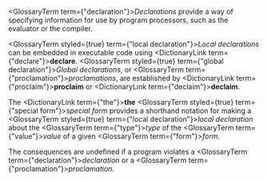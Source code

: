  



<GlossaryTerm  term={"declaration"}><i>Declarations</i></GlossaryTerm> provide a way of specifying information for use by program processors, such as the evaluator or the compiler. 



<GlossaryTerm styled={true} term={"local declaration"}><i>Local declarations</i></GlossaryTerm> can be embedded in executable code using <DictionaryLink  term={"declare"}><b>declare</b></DictionaryLink>. <GlossaryTerm styled={true} term={"global declaration"}><i>Global declarations</i></GlossaryTerm>, or <GlossaryTerm  term={"proclamation"}><i>proclamations</i></GlossaryTerm>, are established by <DictionaryLink  term={"proclaim"}><b>proclaim</b></DictionaryLink> or <DictionaryLink  term={"declaim"}><b>declaim</b></DictionaryLink>. 



The <DictionaryLink  term={"the"}><b>the</b></DictionaryLink> <GlossaryTerm styled={true} term={"special form"}><i>special form</i></GlossaryTerm> provides a shorthand notation for making a <GlossaryTerm styled={true} term={"local declaration"}><i>local declaration</i></GlossaryTerm> about the <GlossaryTerm  term={"type"}><i>type</i></GlossaryTerm> of the <GlossaryTerm  term={"value"}><i>value</i></GlossaryTerm> of a given <GlossaryTerm  term={"form"}><i>form</i></GlossaryTerm>. 



The consequences are undefined if a program violates a <GlossaryTerm  term={"declaration"}><i>declaration</i></GlossaryTerm> or a <GlossaryTerm  term={"proclamation"}><i>proclamation</i></GlossaryTerm>.
 